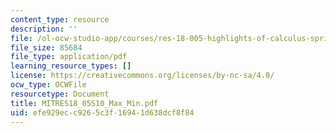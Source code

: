 ```yaml
---
content_type: resource
description: ''
file: /ol-ocw-studio-app/courses/res-18-005-highlights-of-calculus-spring-2010/efe929ecc9265c3f16941d638dcf8f84_MITRES18_05S10_Max_Min.pdf
file_size: 85684
file_type: application/pdf
learning_resource_types: []
license: https://creativecommons.org/licenses/by-nc-sa/4.0/
ocw_type: OCWFile
resourcetype: Document
title: MITRES18_05S10_Max_Min.pdf
uid: efe929ec-c926-5c3f-1694-1d638dcf8f84
---
```

